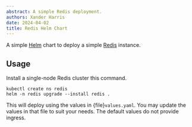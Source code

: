 ```yaml
---
abstract: A simple Redis deployment.
authors: Xander Harris
date: 2024-04-02
title: Redis Helm Chart
---
```


A simple [Helm](https://helm.sh) chart to deploy a simple
[Redis](https://redis.io) instance.

## Usage

Install a single-node Redis cluster this command.

```{code-block} shell
kubectl create ns redis
helm -n redis upgrade --install redis .
```

This will deploy using the values in {file}`values.yaml`. You may update
the values in that file to suit your needs. The default values do not
provide ingress.
